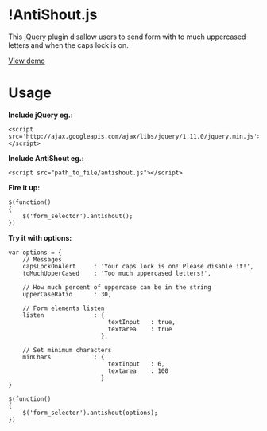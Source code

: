 !AntiShout.js
============

This jQuery plugin disallow users to send form with to much uppercased letters
and when the caps lock is on.

[View demo](http://npsr.github.io/antishout.js/)

Usage
====
**Include jQuery eg.:**
```
<script src='http://ajax.googleapis.com/ajax/libs/jquery/1.11.0/jquery.min.js'></script>
```

**Include AntiShout eg.:**
```
<script src="path_to_file/antishout.js"></script>
```
**Fire it up:**

```
$(function()
{
    $('form_selector').antishout();
})
```

**Try it with options:**

```
var options = {
    // Messages
    capsLockOnAlert     : 'Your caps lock is on! Please disable it!',
    toMuchUpperCased    : 'Too much uppercased letters!',
    
    // How much percent of uppercase can be in the string
    upperCaseRatio      : 30,
    
    // Form elements listen
    listen              : {
                            textInput   : true,
                            textarea    : true
                          },
                          
    // Set minimum characters
    minChars            : {
                            textInput   : 6,
                            textarea    : 100
                          }
}

$(function()
{
    $('form_selector').antishout(options);
})
```
